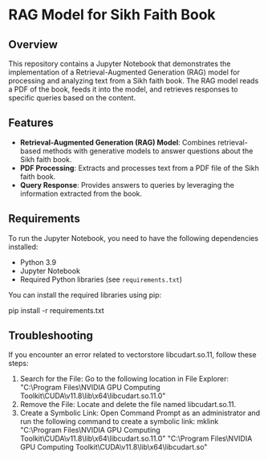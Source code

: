 # RAG Model for Sikh Faith Book

## Overview

This repository contains a Jupyter Notebook that demonstrates the implementation of a Retrieval-Augmented Generation (RAG) model for processing and analyzing text from a Sikh faith book. The RAG model reads a PDF of the book, feeds it into the model, and retrieves responses to specific queries based on the content.

## Features

- **Retrieval-Augmented Generation (RAG) Model**: Combines retrieval-based methods with generative models to answer questions about the Sikh faith book.
- **PDF Processing**: Extracts and processes text from a PDF file of the Sikh faith book.
- **Query Response**: Provides answers to queries by leveraging the information extracted from the book.

## Requirements

To run the Jupyter Notebook, you need to have the following dependencies installed:

- Python 3.9
- Jupyter Notebook
- Required Python libraries (see `requirements.txt`)

You can install the required libraries using pip:

pip install -r requirements.txt



## Troubleshooting
If you encounter an error related to vectorstore libcudart.so.11, follow these steps:

1. Search for the File: Go to the following location in File Explorer:
  "C:\Program Files\NVIDIA GPU Computing Toolkit\CUDA\v11.8\lib\x64\libcudart.so.11.0"
2. Remove the File: Locate and delete the file named libcudart.so.11.
3. Create a Symbolic Link: Open Command Prompt as an administrator and run the following command to create a symbolic link:
  mklink "C:\Program Files\NVIDIA GPU Computing Toolkit\CUDA\v11.8\lib\x64\libcudart.so.11.0" "C:\Program Files\NVIDIA GPU Computing Toolkit\CUDA\v11.8\lib\x64\libcudart.so"
